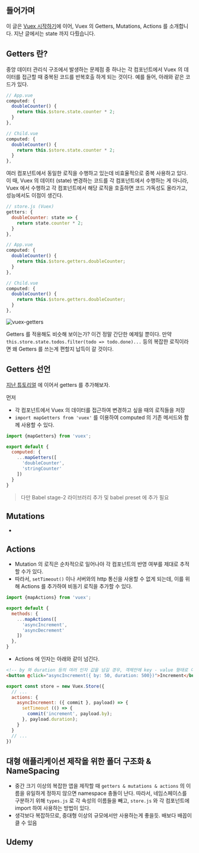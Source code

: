 ## 들어가며
이 글은 [Vuex 시작하기](https://joshua1988.github.io/web_dev/vuex-start/)에 이어,
Vuex 의 Getters, Mutations, Actions 를 소개합니다. 지난 글에서는 state 까지 다뤘습니다.

## Getters 란?
중앙 데이터 관리식 구조에서 발생하는 문제점 중 하나는
각 컴포넌트에서 Vuex 의 데이터를 접근할 때 중복된 코드를 반복호출 하게 되는 것이다.
예를 들어, 아래와 같은 코드가 있다.

```js
// App.vue
computed: {
  doubleCounter() {
    return this.$store.state.counter * 2;
  }
},

// Child.vue
computed: {
  doubleCounter() {
    return this.$store.state.counter * 2;
  }
},
```

여러 컴포넌트에서 동일한 로직을 수행하고 있는데 비효율적으로 중복 사용하고 있다.
이 때, Vuex 의 데이터 (state) 변경하는 코드를 각 컴포넌트에서 수행하는 게 아니라,
Vuex 에서 수행하고 각 컴포넌트에서 해당 로직을 호출하면 코드 가독성도 올라가고, 성능에서도 이점이 생긴다.

```js
// store.js (Vuex)
getters: {
  doubleCounter: state => {
    return state.counter * 2;
  }
},

// App.vue
computed: {
  doubleCounter() {
    return this.$store.getters.doubleCounter;
  }
},

// Child.vue
computed: {
  doubleCounter() {
    return this.$store.getters.doubleCounter;
  }
},
```

![vuex-getters]()

Getters 를 적용해도 비슷해 보이는가? 이건 정말 간단한 예제일 뿐이다.
만약 `this.store.state.todos.filter(todo => todo.done)...` 등의 복잡한 로직이라면
왜 Getters 를 쓰는게 편할지 납득이 갈 것이다.

## Getters 선언
[지난 튜토리얼](https://joshua1988.github.io/web_dev/vuex-start/#vuex-튜토리얼-5---state-접근) 에 이어서 getters 를 추가해보자.

먼저










- 각 컴포넌트에서 Vuex 의 데이터를 접근하여 변경하고 싶을 때의 로직들을 저장
- `import mapGetters from 'vuex'` 를 이용하여 computed 의 기존 메서드와 함께 사용할 수 있다.

```js
import {mapGetters} from 'vuex';

export default {
  computed: {
    ...mapGetters([
      'doubleCounter',
      'stringCounter'
    ])
  }
}
```

> 다만 Babel stage-2 라이브러리 추가 및 babel preset 에 추가 필요

## Mutations
-


## Actions
- Mutation 의 로직은 순차적으로 일어나야 각 컴포넌트의 반영 여부를 제대로 추적할 수가 있다.
- 따라서, `setTimeout()` 이나 서버와의 http 통신을 사용할 수 없게 되는데, 이를 위해 Actions 를 추가하여 비동기 로직을 추가할 수 있다.

```js
import {mapActions} from 'vuex';

export default {
  methods: {
    ...mapActions([
      'asyncIncrement',
      'asyncDecrement'
    ])
  },
}
```

- Actions 에 인자는 아래와 같이 넘긴다.

```html
<!-- by 와 duration 등의 여러 인자 값을 넘길 경우, 객체안에 key - value 형태로 여러 값을 넘길 수 있다 -->
<button @click="asyncIncrement({ by: 50, duration: 500})">Increment</button>
```

```js
export const store = new Vuex.Store({
  // ...
  actions: {
    asyncIncrement: ({ commit }, payload) => {
      setTimeout (() => {
        commit('increment', payload.by);
      }, payload.duration);
    }
  }
  // ...
})
```

## 대형 애플리케이션 제작을 위한 폴더 구조화 & NameSpacing
- 중간 크기 이상의 복잡한 앱을 제작할 때 `getters & mutations & actions` 의 이름을 유일하게 정하지 않으면 namespace 충돌이 난다. 따라서, 네임스페이스를 구분하기 위해 `types.js` 로 각 속성의 이름들을 빼고, `store.js` 와 각 컴포넌트에 import 하여 사용하는 방법이 있다.
- 생각보다 복잡하므로, 중대형 이상의 규모에서만 사용하는게 좋을듯. 배보다 배꼽이 클 수 있음

## Udemy
